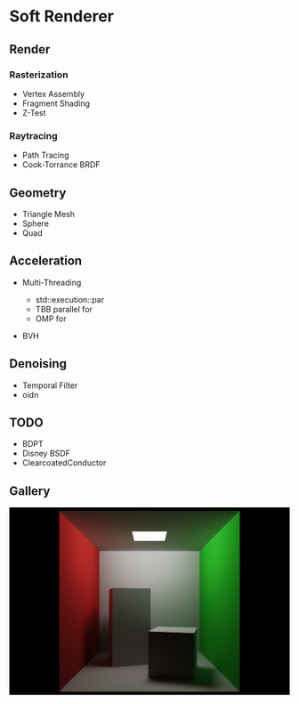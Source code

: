 # Soft Renderer

## Render

### Rasterization

- Vertex Assembly
- Fragment Shading
- Z-Test

### Raytracing

- Path Tracing
- Cook-Torrance BRDF

## Geometry

- Triangle Mesh
- Sphere
- Quad

## Acceleration

- Multi-Threading
  - std::execution::par
  - TBB parallel for
  - OMP for

- BVH

## Denoising

- Temporal Filter
- oidn

## TODO

- BDPT
- Disney BSDF
- ClearcoatedConductor

## Gallery

![2023-06-10 23'33'16](Assets/cornellbox.png)

